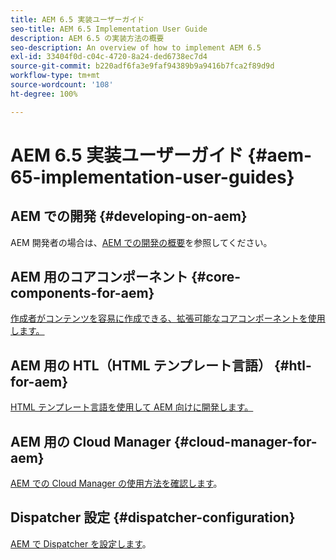 ```yaml
---
title: AEM 6.5 実装ユーザーガイド
seo-title: AEM 6.5 Implementation User Guide
description: AEM 6.5 の実装方法の概要
seo-description: An overview of how to implement AEM 6.5
exl-id: 33404f0d-c04c-4720-8a24-ded6738ec7d4
source-git-commit: b220adf6fa3e9faf94389b9a9416b7fca2f89d9d
workflow-type: tm+mt
source-wordcount: '108'
ht-degree: 100%

---
```


# AEM 6.5 実装ユーザーガイド {#aem-65-implementation-user-guides}

## AEM での開発 {#developing-on-aem}

AEM 開発者の場合は、[AEM での開発の概要](/help/sites-developing/home.md)を参照してください。

## AEM 用のコアコンポーネント {#core-components-for-aem}

[作成者がコンテンツを容易に作成できる、拡張可能なコアコンポーネントを使用します。](https://docs.adobe.com/content/help/ja-JP/experience-manager-core-components/using/introduction.html)

## AEM 用の HTL（HTML テンプレート言語） {#htl-for-aem}

[HTML テンプレート言語を使用して AEM 向けに開発します。](https://docs.adobe.com/content/help/ja/experience-manager-htl/using/overview.html)

## AEM 用の Cloud Manager {#cloud-manager-for-aem}

[AEM での Cloud Manager の使用方法を確認します](https://docs.adobe.com/content/help/ja-JP/experience-manager-cloud-manager/using/introduction-to-cloud-manager.html)。

## Dispatcher 設定 {#dispatcher-configuration}

[AEM で Dispatcher を設定します](https://docs.adobe.com/content/help/ja-JP/experience-manager-dispatcher/using/dispatcher.html)。
